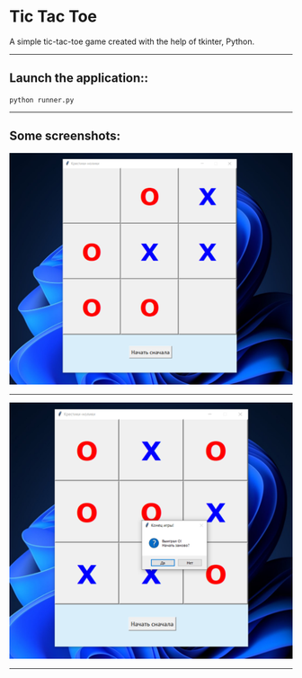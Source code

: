 # Tic Tac Toe
A simple tic-tac-toe game created with the help of tkinter, Python. <br>
***
## Launch the application::
```
python runner.py
```
***
## Some screenshots:
![screen](https://github.com/ArtemGrablevski/tic-tac-toe/blob/main/screenshot1.png) <br>
***
![screen](https://github.com/ArtemGrablevski/tic-tac-toe/blob/main/screenshot2.png) <br>
***
